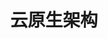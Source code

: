 ---
title: 云原生架构
tags: [book,microservice,云原生架构,架构]
style: fill
color: light
description: 云原生架构下微服务最佳实践
external_url: https://weread.qq.com/web/reader/b7a3298071848786b7a2483kc20321001cc20ad4d76f5ae
---